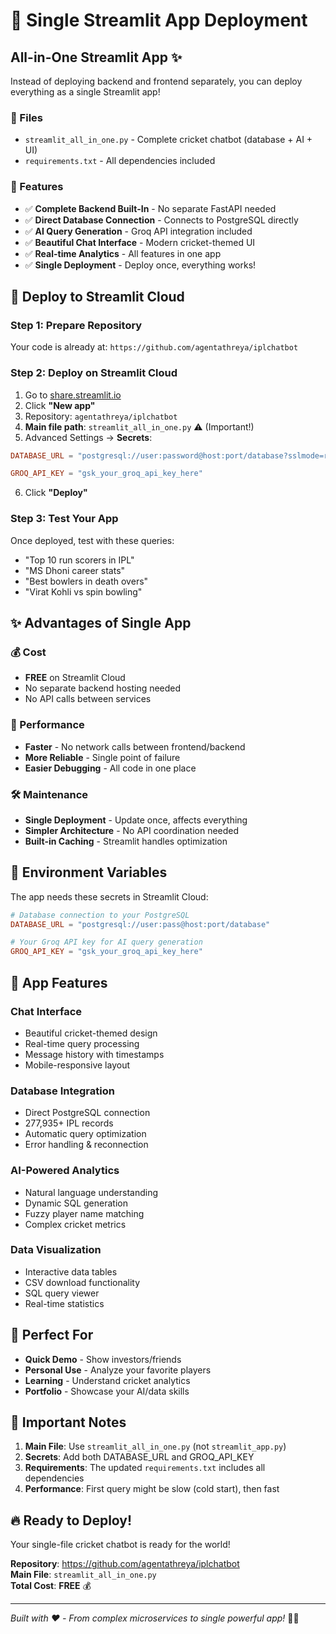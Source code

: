 # 🚀 Single Streamlit App Deployment

## All-in-One Streamlit App ✨

Instead of deploying backend and frontend separately, you can deploy everything as a single Streamlit app!

### 📁 Files
- `streamlit_all_in_one.py` - Complete cricket chatbot (database + AI + UI)
- `requirements.txt` - All dependencies included

### 🔧 Features
- ✅ **Complete Backend Built-In** - No separate FastAPI needed
- ✅ **Direct Database Connection** - Connects to PostgreSQL directly  
- ✅ **AI Query Generation** - Groq API integration included
- ✅ **Beautiful Chat Interface** - Modern cricket-themed UI
- ✅ **Real-time Analytics** - All features in one app
- ✅ **Single Deployment** - Deploy once, everything works!

## 🚀 Deploy to Streamlit Cloud

### Step 1: Prepare Repository
Your code is already at: `https://github.com/agentathreya/iplchatbot`

### Step 2: Deploy on Streamlit Cloud
1. Go to [share.streamlit.io](https://share.streamlit.io)
2. Click **"New app"**
3. Repository: `agentathreya/iplchatbot`
4. **Main file path**: `streamlit_all_in_one.py` ⚠️ (Important!)
5. Advanced Settings → **Secrets**:

```toml
DATABASE_URL = "postgresql://user:password@host:port/database?sslmode=require"

GROQ_API_KEY = "gsk_your_groq_api_key_here"
```

6. Click **"Deploy"**

### Step 3: Test Your App
Once deployed, test with these queries:
- "Top 10 run scorers in IPL"
- "MS Dhoni career stats" 
- "Best bowlers in death overs"
- "Virat Kohli vs spin bowling"

## ✨ Advantages of Single App

### 💰 Cost
- **FREE** on Streamlit Cloud
- No separate backend hosting needed
- No API calls between services

### 🚀 Performance  
- **Faster** - No network calls between frontend/backend
- **More Reliable** - Single point of failure
- **Easier Debugging** - All code in one place

### 🛠️ Maintenance
- **Single Deployment** - Update once, affects everything
- **Simpler Architecture** - No API coordination needed  
- **Built-in Caching** - Streamlit handles optimization

## 🔧 Environment Variables

The app needs these secrets in Streamlit Cloud:

```toml
# Database connection to your PostgreSQL
DATABASE_URL = "postgresql://user:pass@host:port/database"

# Your Groq API key for AI query generation
GROQ_API_KEY = "gsk_your_groq_api_key_here"  
```

## 🏏 App Features

### Chat Interface
- Beautiful cricket-themed design
- Real-time query processing
- Message history with timestamps
- Mobile-responsive layout

### Database Integration  
- Direct PostgreSQL connection
- 277,935+ IPL records
- Automatic query optimization
- Error handling & reconnection

### AI-Powered Analytics
- Natural language understanding
- Dynamic SQL generation
- Fuzzy player name matching
- Complex cricket metrics

### Data Visualization
- Interactive data tables
- CSV download functionality  
- SQL query viewer
- Real-time statistics

## 🎯 Perfect For

- **Quick Demo** - Show investors/friends
- **Personal Use** - Analyze your favorite players
- **Learning** - Understand cricket analytics
- **Portfolio** - Showcase your AI/data skills

## 🚨 Important Notes

1. **Main File**: Use `streamlit_all_in_one.py` (not `streamlit_app.py`)
2. **Secrets**: Add both DATABASE_URL and GROQ_API_KEY
3. **Requirements**: The updated `requirements.txt` includes all dependencies
4. **Performance**: First query might be slow (cold start), then fast

## 🔥 Ready to Deploy!

Your single-file cricket chatbot is ready for the world! 

**Repository**: https://github.com/agentathreya/iplchatbot  
**Main File**: `streamlit_all_in_one.py`  
**Total Cost**: **FREE** 💰

---

*Built with ❤️ - From complex microservices to single powerful app!* 🏏✨